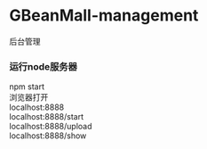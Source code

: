 # GBeanMall-management
后台管理

### 运行node服务器
npm start<br>
浏览器打开<br>
localhost:8888<br>
localhost:8888/start<br>
localhost:8888/upload<br>
localhost:8888/show<br>
